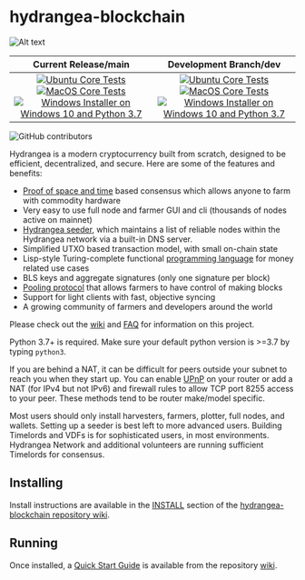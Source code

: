 # hydrangea-blockchain

![Alt text](https://www.chia.net/img/hydrangea_logo.svg)

| Current Release/main | Development Branch/dev |
|         :---:          |          :---:         |
| [![Ubuntu Core Tests](https://github.com/Hydrangea-Network/hydrangea-blockchain/actions/workflows/build-test-ubuntu-core.yml/badge.svg)](https://github.com/Hydrangea-Network/hydrangea-blockchain/actions/workflows/build-test-ubuntu-core.yml) [![MacOS Core Tests](https://github.com/Hydrangea-Network/hydrangea-blockchain/actions/workflows/build-test-macos-core.yml/badge.svg)](https://github.com/Hydrangea-Network/hydrangea-blockchain/actions/workflows/build-test-macos-core.yml) [![Windows Installer on Windows 10 and Python 3.7](https://github.com/Hydrangea-Network/hydrangea-blockchain/actions/workflows/build-windows-installer.yml/badge.svg)](https://github.com/Hydrangea-Network/hydrangea-blockchain/actions/workflows/build-windows-installer.yml)  |  [![Ubuntu Core Tests](https://github.com/Hydrangea-Network/hydrangea-blockchain/actions/workflows/build-test-ubuntu-core.yml/badge.svg?branch=dev)](https://github.com/Hydrangea-Network/hydrangea-blockchain/actions/workflows/build-test-ubuntu-core.yml) [![MacOS Core Tests](https://github.com/Hydrangea-Network/hydrangea-blockchain/actions/workflows/build-test-macos-core.yml/badge.svg?branch=dev)](https://github.com/Hydrangea-Network/hydrangea-blockchain/actions/workflows/build-test-macos-core.yml) [![Windows Installer on Windows 10 and Python 3.7](https://github.com/Hydrangea-Network/hydrangea-blockchain/actions/workflows/build-windows-installer.yml/badge.svg?branch=dev)](https://github.com/Hydrangea-Network/hydrangea-blockchain/actions/workflows/build-windows-installer.yml) |

![GitHub contributors](https://img.shields.io/github/contributors/Hydrangea-Network/hydrangea-blockchain?logo=GitHub)

Hydrangea is a modern cryptocurrency built from scratch, designed to be efficient, decentralized, and secure. Here are some of the features and benefits:
* [Proof of space and time](https://docs.google.com/document/d/1tmRIb7lgi4QfKkNaxuKOBHRmwbVlGL4f7EsBDr_5xZE/edit) based consensus which allows anyone to farm with commodity hardware
* Very easy to use full node and farmer GUI and cli (thousands of nodes active on mainnet)
* [Hydrangea seeder](https://github.com/Hydrangea-Network/hydrangea-blockchain/wiki/Hydrangea-Seeder-User-Guide), which maintains a list of reliable nodes within the Hydrangea network via a built-in DNS server.
* Simplified UTXO based transaction model, with small on-chain state
* Lisp-style Turing-complete functional [programming language](https://chialisp.com/) for money related use cases
* BLS keys and aggregate signatures (only one signature per block)
* [Pooling protocol](https://github.com/Hydrangea-Network/hydrangea-blockchain/wiki/Pooling-User-Guide) that allows farmers to have control of making blocks
* Support for light clients with fast, objective syncing
* A growing community of farmers and developers around the world

Please check out the [wiki](https://github.com/Hydrangea-Network/hydrangea-blockchain/wiki)
and [FAQ](https://github.com/Hydrangea-Network/hydrangea-blockchain/wiki/FAQ) for
information on this project.

Python 3.7+ is required. Make sure your default python version is >=3.7
by typing `python3`.

If you are behind a NAT, it can be difficult for peers outside your subnet to
reach you when they start up. You can enable
[UPnP](https://www.homenethowto.com/ports-and-nat/upnp-automatic-port-forward/)
on your router or add a NAT (for IPv4 but not IPv6) and firewall rules to allow
TCP port 8255 access to your peer.
These methods tend to be router make/model specific.

Most users should only install harvesters, farmers, plotter, full nodes, and wallets.
Setting up a seeder is best left to more advanced users.
Building Timelords and VDFs is for sophisticated users, in most environments.
Hydrangea Network and additional volunteers are running sufficient Timelords
for consensus.

## Installing

Install instructions are available in the
[INSTALL](https://github.com/Hydrangea-Network/hydrangea-blockchain/wiki/INSTALL)
section of the
[hydrangea-blockchain repository wiki](https://github.com/Hydrangea-Network/hydrangea-blockchain/wiki).

## Running

Once installed, a
[Quick Start Guide](https://github.com/Hydrangea-Network/hydrangea-blockchain/wiki/Quick-Start-Guide)
is available from the repository
[wiki](https://github.com/Hydrangea-Network/hydrangea-blockchain/wiki).
